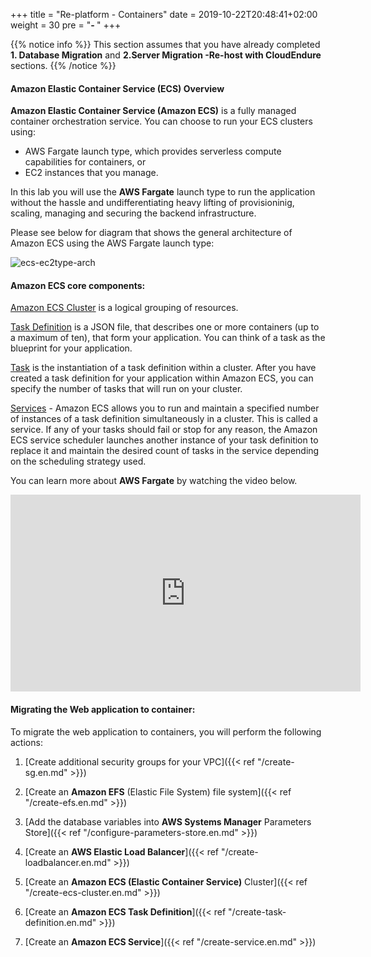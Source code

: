 +++
title = "Re-platform - Containers"
date = 2019-10-22T20:48:41+02:00
weight = 30
pre = "<b>- </b>"
+++

{{% notice info %}}
This section assumes that you have already completed  **1. Database Migration** and **2.Server Migration -Re-host with CloudEndure** sections.
{{% /notice %}}


#### Amazon Elastic Container Service (ECS) Overview

**Amazon Elastic Container Service (Amazon ECS)** is a fully managed container orchestration service. You can choose to run your ECS clusters using:    

- AWS Fargate launch type, which provides serverless compute capabilities for containers, or   
- EC2 instances that you manage.

In this lab you will use the **AWS Fargate** launch type to run the application without the hassle and undifferentiating heavy lifting of provisioninig, scaling, managing and securing the backend infrastructure.

Please see below for diagram that shows the general architecture of Amazon ECS using the AWS Fargate launch type:

![ecs-ec2type-arch](/ecs/overview-fargate.png)

#### Amazon ECS core components:

<a href="https://docs.aws.amazon.com/AmazonECS/latest/developerguide/clusters.html" target="_blank">Amazon ECS Cluster</a> is a logical grouping of resources.

<a href="https://docs.aws.amazon.com/AmazonECS/latest/developerguide/task_definitions.html" target="_blank">Task Definition</a> is a JSON file, that describes one or more containers (up to a maximum of ten), that form your application. You can think of a task as the blueprint for your application.

<a href="https://docs.aws.amazon.com/AmazonECS/latest/developerguide/scheduling_tasks.html" target="_blank">Task</a> is the instantiation of a task definition within a cluster. After you have created a task definition for your application within Amazon ECS, you can specify the number of tasks that will run on your cluster.

<a href="https://docs.aws.amazon.com/AmazonECS/latest/developerguide/ecs_services.html" target="_blank">Services</a> - Amazon ECS allows you to run and maintain a specified number of instances of a task definition simultaneously in a cluster. This is called a service. If any of your tasks should fail or stop for any reason, the Amazon ECS service scheduler launches another instance of your task definition to replace it and maintain the desired count of tasks in the service depending on the scheduling strategy used.

You can learn more about **AWS Fargate** by watching the video below.
<center>
<iframe width="560" height="315" src="https://www.youtube-nocookie.com/embed/IEvLkwdFgnU" frameborder="0" allow="accelerometer; autoplay; encrypted-media; gyroscope; picture-in-picture" allowfullscreen></iframe>
</center>

#### Migrating the Web application to container:


To migrate the web application to containers, you will perform the following actions:

1. [Create additional security groups for your VPC]({{< ref "/create-sg.en.md" >}})

2. [Create an **Amazon EFS** (Elastic File System) file system]({{< ref "/create-efs.en.md" >}})

3. [Add the database variables into **AWS Systems Manager** Parameters Store]({{< ref "/configure-parameters-store.en.md" >}})

4. [Create an **AWS Elastic Load Balancer**]({{< ref "/create-loadbalancer.en.md" >}})

5. [Create an **Amazon ECS (Elastic Container Service)** Cluster]({{< ref "/create-ecs-cluster.en.md" >}})

6. [Create an **Amazon ECS Task Definition**]({{< ref "/create-task-definition.en.md" >}})

7. [Create an **Amazon ECS Service**]({{< ref "/create-service.en.md" >}})
